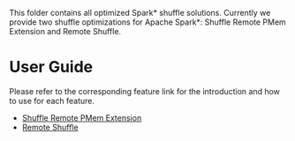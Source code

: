 This folder contains all optimized Spark* shuffle solutions. Currently we provide two shuffle optimizations for Apache Spark*: Shuffle Remote PMem Extension and Remote Shuffle.

# User Guide
Please refer to the corresponding feature link for the introduction and how to use for each feature.
* [Shuffle Remote PMem Extension](./RPMem-shuffle/README.md)
* [Remote Shuffle](./remote-shuffle/README.md)
